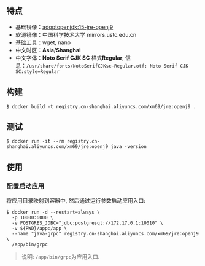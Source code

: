 ## 特点

* 基础镜像：[adoptopenjdk:15-jre-openj9](https://github.com/docker-library/docs/blob/master/adoptopenjdk/README.md#shared-tags)
* 软源镜像：中国科学技术大学 mirrors.ustc.edu.cn
* 基础工具：wget, nano
* 中文时区：**Asia/Shanghai**
* 中文字体：**Noto Serif CJK SC** 样式**Regular**, 信息：`/usr/share/fonts/NotoSerifCJKsc-Regular.otf: Noto Serif CJK SC:style=Regular`

## 构建

```
$ docker build -t registry.cn-shanghai.aliyuncs.com/xm69/jre:openj9 .
```

## 测试

```
$ docker run -it --rm registry.cn-shanghai.aliyuncs.com/xm69/jre:openj9 java -version
```

## 使用

### 配置启动应用

将应用目录映射到容器中, 然后通过运行参数启动应用入口:
```
$ docker run -d --restart=always \
  -p 10000:6000 \
  -e POSTGRES_JDBC="jdbc:postgresql://172.17.0.1:10010" \
  -v ${PWD}/app:/app \
  --name "java-grpc" registry.cn-shanghai.aliyuncs.com/xm69/jre:openj9 \
  /app/bin/grpc
```
> 说明: `/app/bin/grpc`为应用入口.